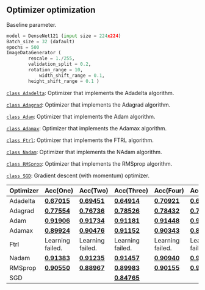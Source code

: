 ## Optimizer optimization

Baseline parameter.

```python
model = DenseNet121 (input size = 224x224)
Batch_size = 32 (dafault)
epochs = 500
ImageDataGenerator (
		rescale = 1./255, 
   		validation_split = 0.2,
  		rotation_range = 10,
    		width_shift_range = 0.1,
		height_shift_range = 0.1 )
```

[`class Adadelta`](https://www.tensorflow.org/api_docs/python/tf/keras/optimizers/Adadelta): Optimizer that implements the Adadelta algorithm.

[`class Adagrad`](https://www.tensorflow.org/api_docs/python/tf/keras/optimizers/Adagrad): Optimizer that implements the Adagrad algorithm.

[`class Adam`](https://www.tensorflow.org/api_docs/python/tf/keras/optimizers/Adam): Optimizer that implements the Adam algorithm.

[`class Adamax`](https://www.tensorflow.org/api_docs/python/tf/keras/optimizers/Adamax): Optimizer that implements the Adamax algorithm.

[`class Ftrl`](https://www.tensorflow.org/api_docs/python/tf/keras/optimizers/Ftrl): Optimizer that implements the FTRL algorithm.

[`class Nadam`](https://www.tensorflow.org/api_docs/python/tf/keras/optimizers/Nadam): Optimizer that implements the NAdam algorithm.

[`class RMSprop`](https://www.tensorflow.org/api_docs/python/tf/keras/optimizers/RMSprop): Optimizer that implements the RMSprop algorithm.

[`class SGD`](https://www.tensorflow.org/api_docs/python/tf/keras/optimizers/SGD): Gradient descent (with momentum) optimizer.

| Optimizer | Acc(One)                                                     | Acc(Two)                                                     | Acc(Three)                                                   | Acc(Four)                                                    | Acc(Five)                                                    | Average          |
| --------- | ------------------------------------------------------------ | ------------------------------------------------------------ | ------------------------------------------------------------ | ------------------------------------------------------------ | ------------------------------------------------------------ | ---------------- |
| Adadelta  | [**0.67015**](https://github.com/d9249/DACON/blob/main/%EC%BB%B4%ED%93%A8%ED%84%B0%20%EB%B9%84%EC%A0%84%20%ED%95%99%EC%8A%B5%20%EA%B2%BD%EC%A7%84%20%EB%8C%80%ED%9A%8C/Optimizer%20optimization/Optimizer_Adadelta_1_DenseNet121(public-0.69607%2C%20private-0.67015).ipynb) | [**0.69451**](https://github.com/d9249/DACON/blob/main/%EC%BB%B4%ED%93%A8%ED%84%B0%20%EB%B9%84%EC%A0%84%20%ED%95%99%EC%8A%B5%20%EA%B2%BD%EC%A7%84%20%EB%8C%80%ED%9A%8C/Optimizer%20optimization/Optimizer_Adadelta_2_DenseNet121(public-0.72549%2C%20private-0.69451).ipynb) | [**0.64914**](https://github.com/d9249/DACON/blob/main/%EC%BB%B4%ED%93%A8%ED%84%B0%20%EB%B9%84%EC%A0%84%20%ED%95%99%EC%8A%B5%20%EA%B2%BD%EC%A7%84%20%EB%8C%80%ED%9A%8C/Optimizer%20optimization/Optimizer_Adadelta_3_DenseNet121(public-0.61764%2C%20private-0.64914).ipynb) | [**0.70921**](https://github.com/d9249/DACON/blob/main/%EC%BB%B4%ED%93%A8%ED%84%B0%20%EB%B9%84%EC%A0%84%20%ED%95%99%EC%8A%B5%20%EA%B2%BD%EC%A7%84%20%EB%8C%80%ED%9A%8C/Optimizer%20optimization/Optimizer_Adadelta_4_DenseNet121(public-0.69607%2C%20private-0.70921).ipynb) | [**0.68450**](https://github.com/d9249/DACON/blob/main/%EC%BB%B4%ED%93%A8%ED%84%B0%20%EB%B9%84%EC%A0%84%20%ED%95%99%EC%8A%B5%20%EA%B2%BD%EC%A7%84%20%EB%8C%80%ED%9A%8C/Optimizer%20optimization/Optimizer_Adadelta_5_DenseNet121(public-0.66666%2C%20private-0.68450).ipynb) | 0.681502         |
| Adagrad   | [**0.77554**](https://github.com/d9249/DACON/blob/main/%EC%BB%B4%ED%93%A8%ED%84%B0%20%EB%B9%84%EC%A0%84%20%ED%95%99%EC%8A%B5%20%EA%B2%BD%EC%A7%84%20%EB%8C%80%ED%9A%8C/Optimizer%20optimization/Optimizer_Adagrad_1_DenseNet121(public-0.75980%2C%20private-0.77554).ipynb) | [**0.76736**](https://github.com/d9249/DACON/blob/main/%EC%BB%B4%ED%93%A8%ED%84%B0%20%EB%B9%84%EC%A0%84%20%ED%95%99%EC%8A%B5%20%EA%B2%BD%EC%A7%84%20%EB%8C%80%ED%9A%8C/Optimizer%20optimization/Optimizer_Adagrad_2_DenseNet121(public-0.74019%2C%20private-0.76736).ipynb) | [**0.78526**](https://github.com/d9249/DACON/blob/main/%EC%BB%B4%ED%93%A8%ED%84%B0%20%EB%B9%84%EC%A0%84%20%ED%95%99%EC%8A%B5%20%EA%B2%BD%EC%A7%84%20%EB%8C%80%ED%9A%8C/Optimizer%20optimization/Optimizer_Adagrad_3_DenseNet121(public-0.80392%2C%20private-0.78526).ipynb) | [**0.78432**](https://github.com/d9249/DACON/blob/main/%EC%BB%B4%ED%93%A8%ED%84%B0%20%EB%B9%84%EC%A0%84%20%ED%95%99%EC%8A%B5%20%EA%B2%BD%EC%A7%84%20%EB%8C%80%ED%9A%8C/Optimizer%20optimization/Optimizer_Adagrad_4_DenseNet121(public-0.75980%2C%20private-0.78432).ipynb) | [**0.76588**](https://github.com/d9249/DACON/blob/main/%EC%BB%B4%ED%93%A8%ED%84%B0%20%EB%B9%84%EC%A0%84%20%ED%95%99%EC%8A%B5%20%EA%B2%BD%EC%A7%84%20%EB%8C%80%ED%9A%8C/Optimizer%20optimization/Optimizer_Adagrad_5_DenseNet121(public-0.76470%2C%20private-0.76588).ipynb) | 0.775672         |
| Adam      | [**0.91906**](https://github.com/d9249/DACON/blob/main/%EC%BB%B4%ED%93%A8%ED%84%B0%20%EB%B9%84%EC%A0%84%20%ED%95%99%EC%8A%B5%20%EA%B2%BD%EC%A7%84%20%EB%8C%80%ED%9A%8C/Optimizer%20optimization/Optimizer_Adam_1_DenseNet121(public-0.93137%2C%20private-0.91906).ipynb) | [**0.91734**](https://github.com/d9249/DACON/blob/main/%EC%BB%B4%ED%93%A8%ED%84%B0%20%EB%B9%84%EC%A0%84%20%ED%95%99%EC%8A%B5%20%EA%B2%BD%EC%A7%84%20%EB%8C%80%ED%9A%8C/Optimizer%20optimization/Optimizer_Adam_2_DenseNet121(public-0.91666%2C%20private-0.91734).ipynb) | [**0.91181**](https://github.com/d9249/DACON/blob/main/%EC%BB%B4%ED%93%A8%ED%84%B0%20%EB%B9%84%EC%A0%84%20%ED%95%99%EC%8A%B5%20%EA%B2%BD%EC%A7%84%20%EB%8C%80%ED%9A%8C/Optimizer%20optimization/Optimizer_Adam_3_DenseNet121(public-0.93137%2C%20private-0.91181).ipynb) | [**0.91448**](https://github.com/d9249/DACON/blob/main/%EC%BB%B4%ED%93%A8%ED%84%B0%20%EB%B9%84%EC%A0%84%20%ED%95%99%EC%8A%B5%20%EA%B2%BD%EC%A7%84%20%EB%8C%80%ED%9A%8C/Optimizer%20optimization/Optimizer_Adam_4_DenseNet121(public-0.92156%2C%20private-0.91448).ipynb) | [**0.91931**](https://github.com/d9249/DACON/blob/main/%EC%BB%B4%ED%93%A8%ED%84%B0%20%EB%B9%84%EC%A0%84%20%ED%95%99%EC%8A%B5%20%EA%B2%BD%EC%A7%84%20%EB%8C%80%ED%9A%8C/Optimizer%20optimization/Optimizer_Adam_5_DenseNet121(public-0.93137%2C%20private-0.91931).ipynb) | 0.916400         |
| Adamax    | [**0.89924**](https://github.com/d9249/DACON/blob/main/%EC%BB%B4%ED%93%A8%ED%84%B0%20%EB%B9%84%EC%A0%84%20%ED%95%99%EC%8A%B5%20%EA%B2%BD%EC%A7%84%20%EB%8C%80%ED%9A%8C/Optimizer%20optimization/Optimizer_Adamax_1_DenseNet121(public-0.92156%2C%20private-0.89924).ipynb) | [**0.90476**](https://github.com/d9249/DACON/blob/main/%EC%BB%B4%ED%93%A8%ED%84%B0%20%EB%B9%84%EC%A0%84%20%ED%95%99%EC%8A%B5%20%EA%B2%BD%EC%A7%84%20%EB%8C%80%ED%9A%8C/Optimizer%20optimization/Optimizer_Adamax_2_DenseNet121(public-0.92156%2C%20private-0.90476).ipynb) | [**0.91152**](https://github.com/d9249/DACON/blob/main/%EC%BB%B4%ED%93%A8%ED%84%B0%20%EB%B9%84%EC%A0%84%20%ED%95%99%EC%8A%B5%20%EA%B2%BD%EC%A7%84%20%EB%8C%80%ED%9A%8C/Optimizer%20optimization/Optimizer_Adamax_3_DenseNet121(public-0.91666%2C%20private-0.91152).ipynb) | [**0.90343**](https://github.com/d9249/DACON/blob/main/%EC%BB%B4%ED%93%A8%ED%84%B0%20%EB%B9%84%EC%A0%84%20%ED%95%99%EC%8A%B5%20%EA%B2%BD%EC%A7%84%20%EB%8C%80%ED%9A%8C/Optimizer%20optimization/Optimizer_Adamax_4_DenseNet121(public-0.92647%2C%20private-0.90343).ipynb) | [**0.89707**](https://github.com/d9249/DACON/blob/main/%EC%BB%B4%ED%93%A8%ED%84%B0%20%EB%B9%84%EC%A0%84%20%ED%95%99%EC%8A%B5%20%EA%B2%BD%EC%A7%84%20%EB%8C%80%ED%9A%8C/Optimizer%20optimization/Optimizer_Adamax_5_DenseNet121(public-0.89705%2C%20private-0.89707).ipynb) | 0.903204         |
| Ftrl      | Learning failed.                                             | Learning failed.                                             | Learning failed.                                             | Learning failed.                                             | Learning failed.                                             | Learning failed. |
| Nadam     | [**0.91383**](https://github.com/d9249/DACON/blob/main/%EC%BB%B4%ED%93%A8%ED%84%B0%20%EB%B9%84%EC%A0%84%20%ED%95%99%EC%8A%B5%20%EA%B2%BD%EC%A7%84%20%EB%8C%80%ED%9A%8C/Optimizer%20optimization/Optimizer_Nadam_1_DenseNet121(public-0.92156%2C%20private-0.91383).ipynb) | [**0.91235**](https://github.com/d9249/DACON/blob/main/%EC%BB%B4%ED%93%A8%ED%84%B0%20%EB%B9%84%EC%A0%84%20%ED%95%99%EC%8A%B5%20%EA%B2%BD%EC%A7%84%20%EB%8C%80%ED%9A%8C/Optimizer%20optimization/Optimizer_Nadam_2_DenseNet121(public-0.94117%2C%20private-0.91235).ipynb) | [**0.91457**](https://github.com/d9249/DACON/blob/main/%EC%BB%B4%ED%93%A8%ED%84%B0%20%EB%B9%84%EC%A0%84%20%ED%95%99%EC%8A%B5%20%EA%B2%BD%EC%A7%84%20%EB%8C%80%ED%9A%8C/Optimizer%20optimization/Optimizer_Nadam_3_DenseNet121(public-0.92647%2C%20private-0.91457).ipynb) | [**0.90940**](https://github.com/d9249/DACON/blob/main/%EC%BB%B4%ED%93%A8%ED%84%B0%20%EB%B9%84%EC%A0%84%20%ED%95%99%EC%8A%B5%20%EA%B2%BD%EC%A7%84%20%EB%8C%80%ED%9A%8C/Optimizer%20optimization/Optimizer_Nadam_4_DenseNet121(public-0.93137%2C%20private-0.90940).ipynb) | [**0.92143**](https://github.com/d9249/DACON/blob/main/%EC%BB%B4%ED%93%A8%ED%84%B0%20%EB%B9%84%EC%A0%84%20%ED%95%99%EC%8A%B5%20%EA%B2%BD%EC%A7%84%20%EB%8C%80%ED%9A%8C/Optimizer%20optimization/Optimizer_Nadam_5_DenseNet121(public-0.91666%2C%20private-0.92143).ipynb) | 0.914316         |
| RMSprop | [**0.90550**](https://github.com/d9249/DACON/blob/main/%EC%BB%B4%ED%93%A8%ED%84%B0%20%EB%B9%84%EC%A0%84%20%ED%95%99%EC%8A%B5%20%EA%B2%BD%EC%A7%84%20%EB%8C%80%ED%9A%8C/Optimizer%20optimization/Optimizer_RMSprop_1_DenseNet121(public-0.91666%2C%20private-0.90550).ipynb) | [**0.88967**](https://github.com/d9249/DACON/blob/main/%EC%BB%B4%ED%93%A8%ED%84%B0%20%EB%B9%84%EC%A0%84%20%ED%95%99%EC%8A%B5%20%EA%B2%BD%EC%A7%84%20%EB%8C%80%ED%9A%8C/Optimizer%20optimization/Optimizer_RMSprop_2_DenseNet121(public-0.91176%2C%20private-0.88967).ipynb) | [**0.89983**](https://github.com/d9249/DACON/blob/main/%EC%BB%B4%ED%93%A8%ED%84%B0%20%EB%B9%84%EC%A0%84%20%ED%95%99%EC%8A%B5%20%EA%B2%BD%EC%A7%84%20%EB%8C%80%ED%9A%8C/Optimizer%20optimization/Optimizer_RMSprop_3_DenseNet121(public-0.93137%2C%20private-0.89983).ipynb) | [**0.90155**](https://github.com/d9249/DACON/blob/main/%EC%BB%B4%ED%93%A8%ED%84%B0%20%EB%B9%84%EC%A0%84%20%ED%95%99%EC%8A%B5%20%EA%B2%BD%EC%A7%84%20%EB%8C%80%ED%9A%8C/Optimizer%20optimization/Optimizer_RMSprop_4_DenseNet121(public-0.90196%2C%20private-0.90155).ipynb) | [**0.90328**](https://github.com/d9249/DACON/blob/main/%EC%BB%B4%ED%93%A8%ED%84%B0%20%EB%B9%84%EC%A0%84%20%ED%95%99%EC%8A%B5%20%EA%B2%BD%EC%A7%84%20%EB%8C%80%ED%9A%8C/Optimizer%20optimization/Optimizer_RMSprop_5_DenseNet121(public-0.94117%2C%20private-0.90328).ipynb) | 0.899966 |
| SGD | | | [**0.84765**](https://github.com/d9249/DACON/blob/main/%EC%BB%B4%ED%93%A8%ED%84%B0%20%EB%B9%84%EC%A0%84%20%ED%95%99%EC%8A%B5%20%EA%B2%BD%EC%A7%84%20%EB%8C%80%ED%9A%8C/Optimizer%20optimization/Optimizer_SGD_3_DenseNet121(public-0.86764%2C%20private-0.84765).ipynb) | | | |

